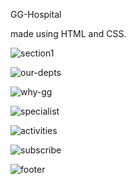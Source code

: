 GG-Hospital

made using HTML and CSS.

![section1](https://github.com/joelcr10/GG-Hospital/assets/67091039/caf80bff-4295-41ae-aab4-237ef8743dc2)

![our-depts](https://github.com/joelcr10/GG-Hospital/assets/67091039/2f15a942-6442-4c2c-9b38-faafc33106e8)

![why-gg](https://github.com/joelcr10/GG-Hospital/assets/67091039/08397f75-18fc-4d00-aed9-fe02c58ee515)

![specialist](https://github.com/joelcr10/GG-Hospital/assets/67091039/3388ddd3-211f-43ca-af29-d92c22d79aa3)

![activities](https://github.com/joelcr10/GG-Hospital/assets/67091039/b4127a9c-4414-486e-9f2f-a0922cc1b5e8)

![subscribe](https://github.com/joelcr10/GG-Hospital/assets/67091039/1c3b7ac0-984d-4451-ba9f-70f56c6c4d75)

![footer](https://github.com/joelcr10/GG-Hospital/assets/67091039/4ace881e-8335-470f-b23a-0707efe9a6e7)

